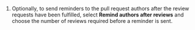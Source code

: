 1. Optionally, to send reminders to the pull request authors after the review requests have been fulfilled, select **Remind authors after reviews** and choose the number of reviews required before a reminder is sent.
